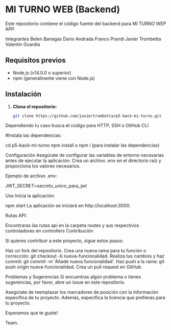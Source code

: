 # MI TURNO WEB (Backend)

Este repositorio contiene el código fuente del backend para MI TURNO WEP APP.

Integrantes
Belen Banegas
Dario Andrada
Franco Prandi
Javier Trombetta
Valentin Guardia


## Requisitos previos

- Node.js (v14.0.0 o superior)
- npm (generalmente viene con Node.js)

## Instalación

1. **Clona el repositorio:**

   ```bash
   git clone https://github.com/javiertrombetta/p5-back-mi-turno.git

Dependiendo tu caso busca el codigo para HTTP, SSH o GitHub CLI

#Instala las dependencias:


cd p5-back-mi-turno
npm install o npm i (para instalar las dependencias)

Configuración
Asegúrate de configurar las variables de entorno necesarias antes de ejecutar la aplicación. Crea un archivo .env en el directorio raíz y proporciona los valores necesarios.

Ejemplo de archivo .env:


JWT_SECRET=secreto_unico_para_jwt


Uso
Inicia la aplicación:


npm start
La aplicación se iniciará en http://localhost:3000.

Rutas API:

Encontraras las rutas api en la carpeta routes y sus respectivos controladores en controllers
Contribución

Si quieres contribuir a este proyecto, sigue estos pasos:

Haz un fork del repositorio.
Crea una nueva rama para tu función o corrección: git checkout -b nueva-funcionalidad.
Realiza tus cambios y haz commit: git commit -m 'Añade nueva funcionalidad'.
Haz push a la rama: git push origin nueva-funcionalidad.
Crea un pull request en GitHub.


Problemas y Sugerencias
Si encuentras algún problema o tienes sugerencias, por favor, abre un issue en este repositorio.


Asegúrate de reemplazar los marcadores de posición con la información específica de tu proyecto. Además, especifica la licencia que prefieras para tu proyecto.

Esperamos que te guste!

Team.
